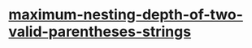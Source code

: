 # [maximum-nesting-depth-of-two-valid-parentheses-strings](https://leetcode-cn.com/problems/maximum-nesting-depth-of-two-valid-parentheses-strings)

